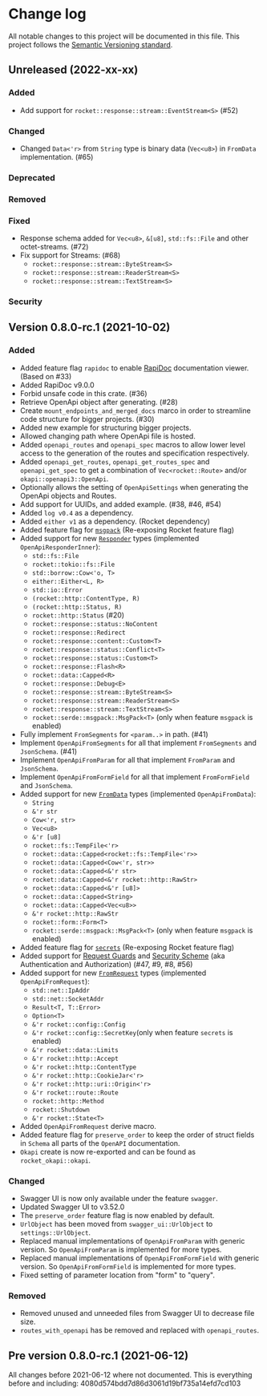 # Change log
All notable changes to this project will be documented in this file.
This project follows the [Semantic Versioning standard](https://semver.org/).

## Unreleased (2022-xx-xx)

### Added
- Add support for `rocket::response::stream::EventStream<S>` (#52)

### Changed
- Changed `Data<'r>` from `String` type is binary data (`Vec<u8>`) in `FromData` implementation. (#65)

### Deprecated

### Removed

### Fixed
- Response schema added for `Vec<u8>`, `&[u8]`, `std::fs::File` and other octet-streams. (#72)
- Fix support for Streams: (#68)
   - `rocket::response::stream::ByteStream<S>`
   - `rocket::response::stream::ReaderStream<S>`
   - `rocket::response::stream::TextStream<S>`

### Security

## Version 0.8.0-rc.1 (2021-10-02)

### Added
- Added feature flag `rapidoc` to enable [RapiDoc](https://mrin9.github.io/RapiDoc/) documentation
viewer. (Based on #33)
- Added RapiDoc v9.0.0
- Forbid unsafe code in this crate. (#36)
- Retrieve OpenApi object after generating. (#28)
- Create `mount_endpoints_and_merged_docs` marco in order to streamline code structure for
bigger projects. (#30)
- Added new example for structuring bigger projects.
- Allowed changing path where OpenApi file is hosted.
- Added `openapi_routes` and `openapi_spec` macros to allow lower level access to the generation
of the routes and specification respectively.
- Added `openapi_get_routes`, `openapi_get_routes_spec` and `openapi_get_spec` to get a combination
of `Vec<rocket::Route>` and/or `okapi::openapi3::OpenApi`.
- Optionally allows the setting of `OpenApiSettings` when generating the OpenApi objects and Routes.
- Add support for UUIDs, and added example. (#38, #46, #54)
- Added `log v0.4` as a dependency.
- Added `either v1` as a dependency. (Rocket dependency)
- Added feature flag for [`msgpack`](https://docs.rs/rocket/0.5.0-rc.1/rocket/serde/msgpack/struct.MsgPack.html)
(Re-exposing Rocket feature flag)
- Added support for new [`Responder`](https://docs.rs/rocket/0.5.0-rc.1/rocket/response/trait.Responder.html)
types (implemented `OpenApiResponderInner`):
   - `std::fs::File`
   - `rocket::tokio::fs::File`
   - `std::borrow::Cow<'o, T>`
   - `either::Either<L, R>`
   - `std::io::Error`
   - `(rocket::http::ContentType, R)`
   - `(rocket::http::Status, R)`
   - `rocket::http::Status` (#20)
   - `rocket::response::status::NoContent`
   - `rocket::response::Redirect`
   - `rocket::response::content::Custom<T>`
   - `rocket::response::status::Conflict<T>`
   - `rocket::response::status::Custom<T>`
   - `rocket::response::Flash<R>`
   - `rocket::data::Capped<R>`
   - `rocket::response::Debug<E>`
   - `rocket::response::stream::ByteStream<S>`
   - `rocket::response::stream::ReaderStream<S>`
   - `rocket::response::stream::TextStream<S>`
   - `rocket::serde::msgpack::MsgPack<T>` (only when feature `msgpack` is enabled)
- Fully implement `FromSegments` for `<param..>` in path. (#41)
- Implement `OpenApiFromSegments` for all that implement `FromSegments` and `JsonSchema`. (#41)
- Implement `OpenApiFromParam` for all that implement `FromParam` and `JsonSchema`.
- Implement `OpenApiFromFormField` for all that implement `FromFormField` and `JsonSchema`.
- Added support for new [`FromData`](https://docs.rs/rocket/0.5.0-rc.1/rocket/data/trait.FromData.html)
types (implemented `OpenApiFromData`):
   - `String`
   - `&'r str`
   - `Cow<'r, str>`
   - `Vec<u8>`
   - `&'r [u8]`
   - `rocket::fs::TempFile<'r>`
   - `rocket::data::Capped<rocket::fs::TempFile<'r>>`
   - `rocket::data::Capped<Cow<'r, str>>`
   - `rocket::data::Capped<&'r str>`
   - `rocket::data::Capped<&'r rocket::http::RawStr>`
   - `rocket::data::Capped<&'r [u8]>`
   - `rocket::data::Capped<String>`
   - `rocket::data::Capped<Vec<u8>>`
   - `&'r rocket::http::RawStr`
   - `rocket::form::Form<T>`
   - `rocket::serde::msgpack::MsgPack<T>` (only when feature `msgpack` is enabled)
- Added feature flag for [`secrets`](https://rocket.rs/v0.5-rc/guide/requests/#secret-key)
(Re-exposing Rocket feature flag)
- Added support for [Request Guards](https://rocket.rs/v0.4/guide/requests/#request-guards)
and [Security Scheme](https://swagger.io/docs/specification/authentication/)
(aka Authentication and Authorization) (#47, #9, #8, #56)
- Added support for new [`FromRequest`](https://docs.rs/rocket/0.5.0-rc.1/rocket/request/trait.FromRequest.html)
  types (implemented `OpenApiFromRequest`):
  - `std::net::IpAddr`
  - `std::net::SocketAddr`
  - `Result<T, T::Error>`
  - `Option<T>`
  - `&'r rocket::config::Config`
  - `&'r rocket::config::SecretKey`(only when feature `secrets` is enabled)
  - `&'r rocket::data::Limits`
  - `&'r rocket::http::Accept`
  - `&'r rocket::http::ContentType`
  - `&'r rocket::http::CookieJar<'r>`
  - `&'r rocket::http::uri::Origin<'r>`
  - `&'r rocket::route::Route`
  - `rocket::http::Method`
  - `rocket::Shutdown`
  - `&'r rocket::State<T>`
- Added `OpenApiFromRequest` derive macro.
- Added feature flag for `preserve_order` to keep the order of struct fields in `Schema`
all parts of the `OpenAPI` documentation.
- `Okapi` create is now re-exported and can be found as `rocket_okapi::okapi`.

### Changed
- Swagger UI is now only available under the feature `swagger`.
- Updated Swagger UI to v3.52.0
- The `preserve_order` feature flag is now enabled by default.
- `UrlObject` has been moved from `swagger_ui::UrlObject` to `settings::UrlObject`.
- Replaced manual implementations of `OpenApiFromParam` with generic version.
So `OpenApiFromParam` is implemented for more types.
- Replaced manual implementations of `OpenApiFromFormField` with generic version.
So `OpenApiFromFormField` is implemented for more types.
- Fixed setting of parameter location from "form" to "query".

### Removed
- Removed unused and unneeded files from Swagger UI to decrease file size.
- `routes_with_openapi` has be removed and replaced with `openapi_routes`.

## Pre version 0.8.0-rc.1 (2021-06-12)
All changes before 2021-06-12 where not documented.
This is everything before and including: 4080d574bdd7d86d3061d19bf735a14efd7cd103
